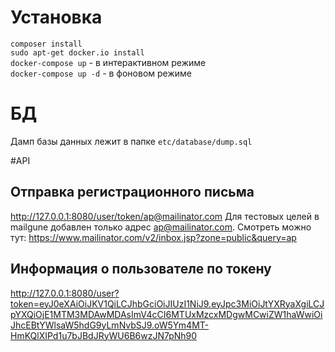 # Установка
`composer install`  
`sudo apt-get docker.io install`  
`docker-compose up` - в интерактивном режиме  
`docker-compose up -d` - в фоновом режиме  

# БД
Дамп базы данных лежит в папке `etc/database/dump.sql`

#API
## Отправка регистрационного письма
http://127.0.0.1:8080/user/token/ap@mailinator.com
Для тестовых целей в mailgunе добавлен только адрес ap@mailinator.com. Смотреть можно тут: https://www.mailinator.com/v2/inbox.jsp?zone=public&query=ap

## Информация о пользователе по токену
http://127.0.0.1:8080/user?token=eyJ0eXAiOiJKV1QiLCJhbGciOiJIUzI1NiJ9.eyJpc3MiOiJtYXRyaXgiLCJpYXQiOjE1MTM3MDAwMDAsImV4cCI6MTUxMzcxMDgwMCwiZW1haWwiOiJhcEBtYWlsaW5hdG9yLmNvbSJ9.oW5Ym4MT-HmKQlXIPd1u7bJBdJRyWU6B6wzJN7pNh90


